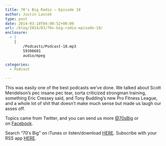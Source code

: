 ```yaml
---
title: 70’s Big Radio – Episode 18
author: Justin Lascek
type: post
date: 2014-03-10T04:00:52+00:00
url: /blog/2014/03/70s-big-radio-episode-18/
enclosure:
  - |
    |
        /Podcasts/Podcast-18.mp3
        59306601
        audio/mpeg
        
categories:
  - Podcast

---
```

This was easily one of the best podcasts we&#8217;ve done. We talked about Scott Mendelson&#8217;s pec insane pec tear, sorta criticized strongman training, something Eric Cressey said, and Tony Budding&#8217;s new Pro Fitness League, and a whole lot of shit that doesn&#8217;t make much sense but made us laugh our asses off.

Topics came from Twitter, and you can send us more <a href="https://twitter.com/70sbig" target="_blank">@70sBig</a> or on <a href="http://www.facebook.com/70sBig" target="_blank">Facebook</a>.

Search “70′s Big” on iTunes or listen/download <a href="/Podcasts/Podcast-18.mp3" target="_blank">HERE</a>. Subscribe with your RSS app <a href="/radio/feed/" target="_blank">HERE</a>.
